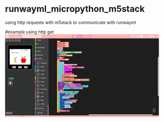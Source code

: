 # runwayml_micropython_m5stack
using http requests with m5stack to communicate with runwayml

#example using http get
![Test Image 4](https://github.com/machinehistories/runwayml_micropython_m5stack/blob/master/Screenshot%20from%202020-02-23%2019-55-19.png)
